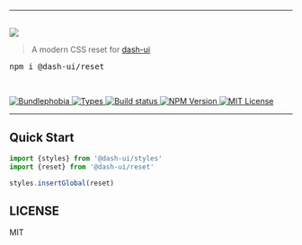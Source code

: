 <hr>
  <br/>
  <img src='https://github.com/dash-ui/styles/raw/master/assets/logo.png'/>
  <blockquote>A modern CSS reset for <a href="https://github.com/dash-ui/styles">dash-ui</a></blockquote>
  <pre>npm i @dash-ui/reset</pre>
  <br/>

  <p>
    <a href="https://bundlephobia.com/result?p=@dash-ui/reset">
      <img alt="Bundlephobia" src="https://img.shields.io/bundlephobia/minzip/@dash-ui/reset?style=for-the-badge&labelColor=24292e">
    </a>
    <a aria-label="Types" href="https://www.npmjs.com/package/@dash-ui/reset">
      <img alt="Types" src="https://img.shields.io/npm/types/@dash-ui/reset?style=for-the-badge&labelColor=24292e">
    </a>
    <a aria-label="Build status" href="https://travis-ci.org/dash-ui/reset">
      <img alt="Build status" src="https://img.shields.io/travis/dash-ui/reset?style=for-the-badge&labelColor=24292e">
    </a>
    <a aria-label="NPM version" href="https://www.npmjs.com/package/@dash-ui/reset">
      <img alt="NPM Version" src="https://img.shields.io/npm/v/@dash-ui/reset?style=for-the-badge&labelColor=24292e">
    </a>
    <a aria-label="License" href="https://jaredlunde.mit-license.org/">
      <img alt="MIT License" src="https://img.shields.io/npm/l/@dash-ui/reset?style=for-the-badge&labelColor=24292e">
    </a>
  </p>
<hr>

## Quick Start

```js
import {styles} from '@dash-ui/styles'
import {reset} from '@dash-ui/reset'

styles.insertGlobal(reset)
```

## LICENSE

MIT
